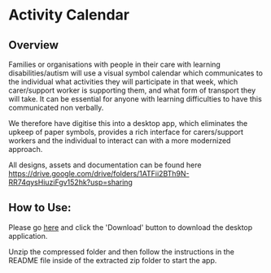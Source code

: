 # Activity Calendar

## Overview

Families or organisations with people in their care with learning disabilities/autism will use a visual symbol calendar which communicates to the individual what activities they will participate in that week, which carer/support worker is supporting them, and what form of transport they will take. It can be essential for anyone with learning difficulties to have this communicated non verbally.

We therefore have digitise this into a desktop app, which eliminates the upkeep of paper symbols, provides a rich interface for carers/support workers and the individual to interact can with a more modernized approach.

All designs, assets and documentation can be found here
https://drive.google.com/drive/folders/1ATFii2BTh9N-RR74qysHiuziFgv152hk?usp=sharing

## How to Use:

Please go [here](https://github.com/j97051/Activity-Calender/blob/main/desktop-application/ActivityCalender2021-Release-v1.0.5.zip) and click the 'Download' button to download the desktop application.

Unzip the compressed folder and then follow the instructions in the README file inside of the extracted zip folder to start the app.
